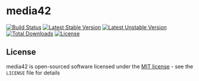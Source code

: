 # media42

[![Build Status](https://travis-ci.org/raum42/media42.svg?branch=develop)](https://travis-ci.org/raum42/media42)
[![Latest Stable Version](https://poser.pugx.org/fruit42/media42/version)](https://packagist.org/packages/fruit42/media42)
[![Latest Unstable Version](https://poser.pugx.org/fruit42/media42/v/unstable)](//packagist.org/packages/fruit42/media42)
[![Total Downloads](https://poser.pugx.org/fruit42/media42/downloads)](https://packagist.org/packages/fruit42/media42)
[![License](https://poser.pugx.org/fruit42/media42/license)](https://packagist.org/packages/fruit42/media42)

## License

media42 is open-sourced software licensed under the [MIT license](http://opensource.org/licenses/MIT) - see the `LICENSE` file for details
